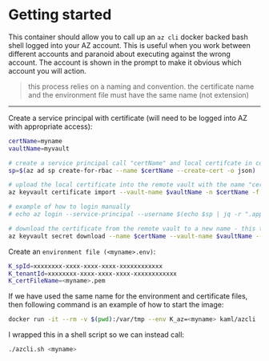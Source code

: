# Getting started

This container should allow you to call up an `az cli` docker backed bash shell logged into your AZ account.  This is useful when you work between different accounts and paranoid about executing against the wrong account.  The account is shown in the prompt to make it obvious which account you will action.

> this process relies on a naming and convention.  the certificate name and the environment file must have the same name (not extension)

---

Create a service principal with certificate (will need to be logged into AZ with appropriate access):

```bash
certName=myname
vaultName=myvault

# create a service principal call "certName" and local certifcate in correct format
sp=$(az ad sp create-for-rbac --name $certName --create-cert -o json)

# upload the local certificate into the remote vault with the name "certName"
az keyvault certificate import --vault-name $vaultName -n $certName -f $(echo $sp | jq -r ".fileWithCertAndPrivateKey")

# example of how to login manually
# echo az login --service-principal --username $(echo $sp | jq -r ".appId") --tenant $(echo $sp | jq -r ".tenant") --password $(echo $sp | jq -r ".fileWithCertAndPrivateKey")

# download the certificate from the remote vault to a new name - this tests the certificate was uploaded
az keyvault secret download --name $certName --vault-name $vaultName --file $(echo $certName | tr -d ' ').pem
```

Create an `environment file (<myname>.env)`:

```bash
K_spId=xxxxxxxx-xxxx-xxxx-xxxx-xxxxxxxxxxxx
K_tenantId=xxxxxxxx-xxxx-xxxx-xxxx-xxxxxxxxxxxx
K_certFileName=<myname>.pem
```

If we have used the same name for the environment and certificate files, then following command is an example of how to start the image:

```bash
docker run -it --rm -v $(pwd):/var/tmp --env K_az=<myname> kaml/azcli
```

I wrapped this in a shell script so we can instead call:

```bash
./azcli.sh <myname>
```
